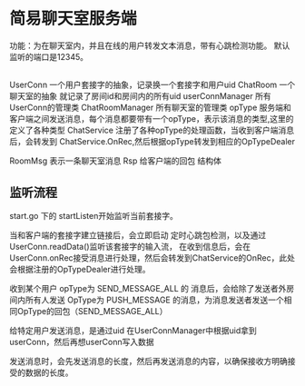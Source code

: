 # 简易聊天室服务端

功能：为在聊天室内，并且在线的用户转发文本消息，带有心跳检测功能。
默认监听的端口是12345。

##

UserConn 一个用户套接字的抽象，记录换一个套接字和用户uid
ChatRoom 一个聊天室的抽象 就记录了房间id和房间内的所有uid
userConnManager 所有UserConn的管理类
ChatRoomManager 所有聊天室的管理类
opType 服务端和客户端之间发送消息，每个消息都要带有一个opType，表示该消息的类型,这里的定义了各种类型
ChatService 注册了各种opType的处理函数，当收到客户端消息后，会转发到 ChatService.OnRec,然后根据opType转发到相应的OpTypeDealer

RoomMsg 表示一条聊天室消息
Rsp 给客户端的回包 结构体

## 监听流程

start.go 下的 startListen开始监听当前套接字。

当和客户端的套接字建立链接后，会立即启动 定时心跳包检测，以及通过UserConn.readData()监听该套接字的输入流，
在收到信息后，会在UserConn.onRec接受消息进行处理，然后会转发到ChatService的OnRec，此处会根据注册的OpTypeDealer进行处理。

收到某个用户 opType为 SEND_MESSAGE_ALL 的 消息后，会给除了发送者外房间内所有人发送 OpType为 PUSH_MESSAGE 的消息，为消息发送者发送一个相同OpType的回包（SEND_MESSAGE_ALL）

给特定用户发送消息，是通过uid 在UserConnManager中根据uid拿到userConn，然后再想userConn写入数据

发送消息时，会先发送消息的长度，然后再发送消息的内容，以确保接收方明确接受的数据的长度。
